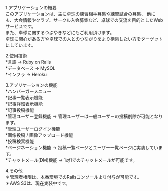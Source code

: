 1.アプリケーションの概要  
このアプリケーションは、主に卓球の練習相手募集や練習試合の募集、 他にも、大会情報やクラブ、サークル入会募集など、卓球での交流を目的としたWebサービスです。  
また、卓球に関するつぶやきなどにもご利用頂けます。  
卓球に関心がある方や卓球での人とのつながりをより構築したい方をターゲットにしています。  

2.使用技術  
*言語 → Ruby on Rails  
*データベース → MySQL  
*インフラ → Heroku  

3.アプリケーションの機能  
*ハンバーガーメニュー  
*記事一覧表示機能  
*記事詳細表示機能  
*記事投稿機能  
*管理ユーザー登録機能 → 管理ユーザーは一般ユーザーの投稿削除が可能となります。  
*管理ユーザーログイン機能  
*画像投稿 / 画像アップロード機能  
*投稿検索機能  
*ページネーション機能 → 投稿一覧ページとユーザー一覧ページに実装しています。  
*チャットメール(DM)機能 → 1対1でのチャットメールが可能です。  

4.その他  
＊管理者権限は、本番環境でのRailsコンソールより付与が可能です。  
＊AWS S3は、現在実装中です。  
